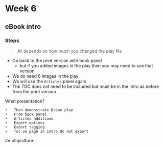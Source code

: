 # Week 6
## eBook intro

### Steps

> All depends on how much you changed the play file  

* Go back to the print version with book panel
	* but if you added images in the play then you may need to use that version
* We do need 6 images in the play
* We will use the `Articles` panel again
* The TOC does not need to be included but must be in the intro as before from the print version

What presentation?

	•	Then demonstrate Dream play
	•	From book panel
	•	Articles additions
	•	Export options
	•	Export tagging
	•	Toc on page in intro do not export

#multiplatform